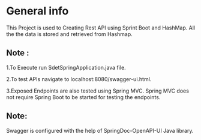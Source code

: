 # General info
This Project is used to Creating Rest API using Sprint Boot and HashMap. All the the data is stored and retrieved from Hashmap.

## Note :

1.To Execute run SdetSpringApplication.java file. 

2.To test APIs navigate to localhost:8080/swagger-ui.html.

3.Exposed Endpoints are also tested using Spring MVC. Spring MVC does not require Spring Boot to be started for testing the endpoints.

## Note:
Swagger is configured with the help of SpringDoc-OpenAPI-UI Java library.
